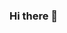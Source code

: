 ### Hi there 👋

<!--
**hunterA-ai/hunterA-ai** is a ✨ _special_ ✨ repository because its `README.md` (this file) appears on your GitHub profile.

- 🔭 I’m currently working on applied machine learning via time-series forecasting
- 🌱 I’m currently learning how PyTorch models are implemented and how Transformers work.
- 📫 How to reach me: hsa5@uw.edu
- ⚡ Fun fact: I am probably climbing right now!
-->
